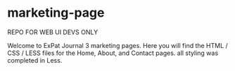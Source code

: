 # marketing-page
REPO FOR WEB UI DEVS ONLY

Welcome to ExPat Journal 3 marketing pages. Here you will find the HTML / CSS / LESS files for the Home, About, and Contact pages. all styling was completed in Less.
